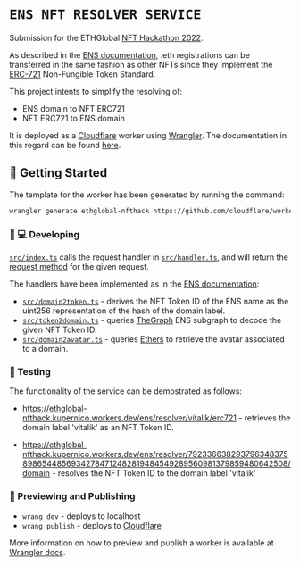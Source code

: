 # `ENS NFT RESOLVER SERVICE`

Submission for the ETHGlobal [NFT Hackathon 2022](https://nfthack.ethglobal.co/).

As described in the [ENS documentation](https://docs.ens.domains/dapp-developer-guide/ens-as-nft), .eth registrations can be transferred in the same fashion as other NFTs since they implement the [ERC-721](https://ethereum.org/en/developers/docs/standards/tokens/erc-721/) Non-Fungible Token Standard.

This project intents to simplify the resolving of:
- ENS domain to NFT ERC721
- NFT ERC721 to ENS domain

It is deployed as a [Cloudflare](https://cloudflare.com) worker using [Wrangler](https://github.com/cloudflare/wrangler). The documentation in this regard can be found [here](https://developers.cloudflare.com/workers/tooling/wrangler/).

## 🔋 Getting Started

The template for the worker has been generated by running the command:

```bash
wrangler generate ethglobal-nfthack https://github.com/cloudflare/worker-typescript-template
```

### 👩 💻 Developing

[`src/index.ts`](./src/index.ts) calls the request handler in [`src/handler.ts`](./src/handler.ts), and will return the [request method](https://developer.mozilla.org/en-US/docs/Web/API/Request/method) for the given request.

The handlers have been implemented as in the [ENS documentation](https://docs.ens.domains/dapp-developer-guide/ens-as-nft):
- [`src/domain2token.ts`](./src/domain2token.ts) - derives the NFT Token ID of the ENS name as the uint256 representation of the hash of the domain label.
- [`src/token2domain.ts`](./src/token2domain.ts) - queries [TheGraph](https://thegraph.com) ENS subgraph to decode the given NFT Token ID.
- [`src/domain2avatar.ts`](./src/domain2avatar.ts) - queries [Ethers](https://docs.ethers.io/v5/) to retrieve the avatar associated to a domain.


### 🧪 Testing

The functionality of the service can be demostrated as follows:

- https://ethglobal-nfthack.kupernico.workers.dev/ens/resolver/vitalik/erc721 - retrieves the domain label 'vitalik' as an NFT Token ID.

- https://ethglobal-nfthack.kupernico.workers.dev/ens/resolver/79233663829379634837589865448569342784712482819484549289560981379859480642508/domain - resolves the NFT Token ID to the domain label 'vitalik'

### 👀 Previewing and Publishing

- `wrang dev` - deploys to localhost
- `wrang publish` - deploys to [Cloudflare](https://cloudflare.com)

More information on how to preview and publish a worker is available at [Wrangler docs](https://developers.cloudflare.com/workers/tooling/wrangler/commands/#publish).

